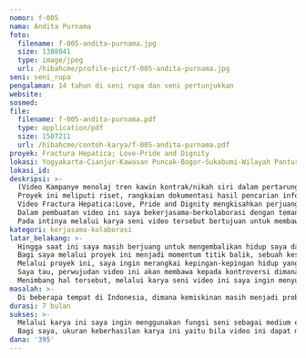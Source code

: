 ```yaml
---
nomor: f-005
nama: Andita Purnama
foto: 
  filename: f-005-andita-purnama.jpg
  size: 1388041
  type: image/jpeg
  url: /hibahcme/profile-pict/f-005-andita-purnama.jpg
seni: seni_rupa
pengalaman: 14 tahun di seni rupa dan seni pertunjukkan
website:
sosmed:
file:
  filename: f-005-andita-purnama.pdf
  type: application/pdf
  size: 1507211
  url: /hibahcme/contoh-karya/f-005-andita-purnama.pdf
proyek: Fractura Hepatica; Love-Pride and Dignity
lokasi: Yogyakarta-Cianjur-Kawasan Puncak-Bogor-Sukabumi-Wilayah Pantura-Jakarta
lokasi_id:
deskripsi: >-
  (Video Kampanye menolaj tren kawin kontrak/nikah siri dalam pertarungan nilai dan budaya, identitas serta komoditi seks)
  Proyek ini meliputi riset, rangkaian dokumentasi hasil pencarian informasi dari narasumber pelaku serta melalui proses produksi yang pada hilirinya berwujud sebuah karya seni video. Karya ini bersifat multifungsi yaitu karya seni sekaligus video edukasi yang dapat dibagikan pada masyarakat luas, berguna sebagai kampanye khususnya sasaran perempuan generasi muda.
  Video Fractura Hepatica:Love, Pride and Dignity mengkisahkan perjuangan kaum perempuan mencari identitas, bertarung mempertahankan nilai dan budaya dalam menolak kawin kontrak/menikah siri. Video ini dipresentasikan dengan konsep video art oleh saya sebagai salah satu tokoh dalam video, saya akan menari merefleksikan sebuah cinta yang tulus dan pengorbanan jiwa raga seorang perempuan. Ia juga mengungkapkan perassan kekecewaannya seperti bayang-bayang yang mengikuti dan mimpi buruk di malam hari. Sang penari menceritakan perjalanan emosionalnya tentang kebahagian dan kehilangan. Dalam performance tersebut juga berbicara tentang makna pernikahan, sebuah harapan tentang hidup dan ekspresi tubuh, saya meminjam bentuk dari simbol-simbol budaya masyarakat serta teks-teks visual mengenai hakikat wanita serta sakralnya sebuah pernikahan. Dalam video tersebut saya ingin menyampaikan pesan melalui media tubuh dengan menggunakan tari dan gerak sebagai medium bahasa dan menyajikan tembang-tembang yang menebarkan filosofi kehidupan sehingga mudah dicerna audience. Tari, gerak, tembang yang disajikan merupakan manifestasi kehidupan luhur yang berpijak dari nilai-nilai tradisi.
  Dalam pembuatan video ini saya bekerjasama-berkolaborasi dengan teman-teman industri film untuk menggarap video. Saya melibatkan team kerja yang terdiri: Team riset, pekerja sinema, penata artistik, perias pengantin, team kostum, serta penari dalam mendukung video inin.
  Pada intinya melalui karya seni video tersebut bertujuan untuk membawa pencerahan, yaitu sebuah persepsi baru akan semangat menghargai integritas diri sebagai wanita. Mengajak wanita Indonesia menghindari perkawinan kontrak dan menikah siri. Dalam karya ini saya akan menampilkan unsur yang berpijak pada nilai tradisi dan mengulik konsep hidup berangkat dari filosofi Jawa akan harga diri-harkat dan martabat perempuan. Materi-materi dalam video akan memotret sudut perspektif sosial, budaya dan nilai-nilai yang meresonansikan issue kawin kontrak/nikah siri yang menjadi fenomena realita saat ini.
kategori: kerjasama-kolaborasi
latar_belakang: >-
  Hingga saat ini saya masih berjuang untuk mengembalikan hidup saya dari kehancuran dan kegelapan. Semenjak peristiwa itu, hampir dua tahuan ini saya menepi dari dunia senirupa untuk sejenak berkontemplasi demi menyembuhkan luka. Sesungguhnya saya ingin menyimpan duka ini hanya untuk diri sendiri, rasanya tidak akan sanggup untuk berbagi cerita kepada publik. Namun saya tau bilaman saya memilih diam, maka diam adalah ancaman terhadap kehidupan itu sendiri jika tidak  berani mempertanyakan realitas. 
  Bagi saya melalui proyek ini menjadi momentum titik balik, sebuah kesempatan untuk bangkit. Bukan untuk diri saya saja tetapi kepada mereka yang masih berjuang keluar dari situasi yang luar biasa. Dan tentunya saya memiliki harapan personal tidak ingin adik-adik perempuan kita terjebak dalam tabir gelap. Bahwa mereka ditinggal tanpa kabar, pernikahannya tidak diakui, berjuang sendirian untuk membesarkan anak-anak mereka yang tanpa status, bahkan rentan terhadap kekerasan rumah tangga. Mereka menghadai rangkaian manipulatif dan terjebak dalam situasi dan ancaman.
  Melalui proyek ini, saya ingin merangkai kepingan-kepingan hidup yang terserak. Mengembalikan rasa 'hilang dengan harapan. Mengajak empowering/memberdayakan perempuan dan generasi muda untuk membangunn semangat pergerakan serta meningkatkan harkat-hargadiri-martabat sebagai perempuan demi masa depan yang lebih baik.
  Saya tau, perwujudan video ini akan membawa kepada kontroversi dimana sebagian masyarakat kita masih gemar berpandangan diskriminatif dengan menyudutkan perempuan dengan argumen-argumen negatif perihal kebodohan yang dikaitkan perempuan atau tuduhan materialisme yang diidentikkan dengan perempuan.
  Menimbang hal tersebut, melalui karya seni video ini saya ingin menyuluhkan pemahaman bahwa terdapat ragam kompleksitas kehidupan dengan akar masalah yang berbeda-beda. Tentu akan lebih bijaksana bila dapat melihat persoalan isu nikah siri dengan lebih jernih serta adil. Saya yakin video ini akan membuka ruang-ruang dialog, pemahaman konteks-konteks kehidupan, mengenai sebuah nilai dari harkat-martabat-harga diri perempuan yang bertumpu dari falsafah kearifan lokal.
masalah: >-
  Di beberapa tempat di Indonesia, dimana kemiskinan masih menjadi problema utama kehidupan, memilih jalan hidup dengan kawin kontrak/nikah siri banyak ditempuh oleh para perempuan muda. Tanpa mengeneralisasi alasan motif ekonomi ataupun latar belakang penididkan mereka, melainkan bahwa mereka menghadapi situasi yang kompleks disertai rangkaian jebakan manipulatif berujung kemalangan. Disisi sebaliknya para pria menggunakan kesempatan kawin kontrak ini sebagai komoditi seks. Disinilah salah satu nilai norna yang luntur ketika kaum pria memandang wanita adalah sebagai properti, dalam sekejap sakralnya sebuah pernikahan bermetamorfosa menjadi sistem jual-beli. Fenomena ini adalah kondisi realitas saat ini bak bom waktu menancam masa depan generasi muda khususnya wanita dan anak-anak. Keluhuran nilai-budaya semakin luntur akibat bergesernya tata nilai. Menurut saya abrasi nilai dan budaya menunjukkan gejala chaos dimasa mendatang seiring pemahaman kultur lokal yang semakin menurun. Anomali kearifan lokal menabrak sendi-sendi budaya dalam setiap lini kehidupan masyarakat. Sebagai satu contoh kasus yang mengerikan yaitu kawin kontrak menjadi issue berkembangnya industri terselubung jual beli manusia yaitu perempuan dan anak-anak dibawah umur Sebuah pintu masuk penyimpangan dan perbuatan kekerasan terhadap perempuan. Bahkan perempuan menjadi komoditi barang dan objek seks. Status pernikahan yang tidak tercatat secara sah mengakibatkan perempuan tak terlindungi secara hukum, membuka berbagai celah kerugian bagi perempuan. Perempuan beresiko ditinggal suami tanpa menerima tunjangan untuk anak-anka ketika kontrak nikah selesai. Lalu berkembanglah aneka problematika datang silih berganti sebagai efek domino. Diantaranya sejumlah masalah sosial, masalah kesehatan berupa penyebaran penyakit, maslaah pendidikan, perkembangan psikologi pada anak-anak dan tentunya anak-anak hasil kawin kontrak kerap dihadapkan pada persoalan dokumen dan identitas.
durasi: 7 bulan
sukses: >-
  Melalui karya ini saya ingin menggunakan fungsi seni sebagai medium edukasi dan sarana pembelajaran masyarakat. Selain karya video, terdapat dokumenter yaitu dokumentasi hasil riset dan perjalanan beberapa kota akan dibukukan dan seluruhnya akan disumbangkan kepada perpustakaan kemungkinan akan dihibahkan untuk Komnas Perempuan agar bermanfaat untuk edukasi dan arsip. Saya mengharapkan karya seni video ini dapat membuka mata kita semua bahwa kondisi fenomena mamsyarakat dalam konteks ini perlu dibenahi. Pemahaman-pemahaman keliru tentang pandangan terhadap sosok perempuan perlu diperbaiki, sebagai contoh misalnya mindset masyarkaat yang masih menganggap wanita adalah salah satu perwujudan bentuk-bentuk properti (barang). Hal tersebut merupakan logical fallacy yang telah terbentuk kuat di lingkup suatu masyarakat dan dipercaya turun temurun. Kesesatan dalam bernalar itulah membuat saya ingin mengatakan 'wanita bukan untuk properti'! Begitu pula stigma negatif terhadap perempuan banyak berkembang dalam lingkungan sosial masyarakat layaknya dusta yang diulang-ulang hingga tampak menjadi kebenaran.
  Bagi saya, ukuran keberhasilan karya ini yaitu bila video ini dapat menjadi inspirasi dan membawa pencerahan, yaitu sebuah persepi baru akan semangat menghargai integritas diri sebagai wanita. Saya berharap video ini menjadi wadah untuk berbagi pengetahuan dan sarana edukasi, membuka ruang-ruang dialog hingga menggugah kesadaran untuk menolak kawin kontrak/nikah siri menjadi senjata ampuh untuk melawan kekerasan terhadap perempuan dan kehancuran tatanan budaya lokal.
dana: '395'
---
```

